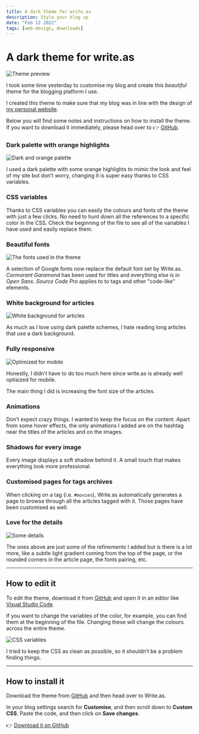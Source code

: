 ```yaml
---
title: A dark theme for write.as
description: Style your blog up
date: "Feb 12 2022"
tags: [web-design, downloads]
---
```


# A dark theme for write.as

![Theme preview](https://i.snap.as/xZuovPhQ.jpg)

I took some time yesterday to customise my blog and create this _beautiful_ theme for the blogging platform I use.

I created this theme to make sure that my blog was in line with the design of [my personal website](https://iamfran.com).

Below you will find some notes and instructions on how to install the theme. If you want to download it immediately, please head over to 👉 [GitHub](https://github.com/francesco-puppo/Write.as-Dark-Fran-Theme).

### Dark palette with orange highlights

![Dark and orange palette](https://i.snap.as/iBpD9Sya.jpg)

I used a dark palette with some orange highlights to mimic the look and feel of my site but don’t worry, changing it is super easy thanks to CSS variables.

### CSS variables

Thanks to CSS variables you can easily the colours and fonts of the theme with just a few clicks. No need to hunt down all the references to a specific color in the CSS. Check the beginning of the file to see all of the variables I have used and easily replace them.

### Beautiful fonts

![The fonts used in the theme](https://i.snap.as/lxyXqbqB.jpg)

A selection of Google fonts now replace the default font set by Write.as.
_Cormorant Garamond_ has been used for titles and everything else is in _Open Sans_.
_Source Code Pro_ applies to to tags and other "code-like" elements.

### White background for articles

![White background for articles](https://i.snap.as/rZb34itU.jpg)

As much as I love using dark palette schemes, I hate reading long articles that use a dark background.

### Fully responsive

![Optimized for mobile](https://i.snap.as/8fdJwadK.jpg)

Honestly, I didn’t have to do too much here since write.as is already well optisized for mobile.

The main thing I did is increasing the font size of the articles.

### Animations

Don’t expect crazy things. I wanted to keep the focus on the content. Apart from some hover effects, the only animations I added are on the hashtag near the titles of the articles and on the images.

### Shadows for every image

Every image displays a soft shadow behind it. A small touch that makes everything look more professional.

### Customised pages for tags archives

When clicking on a tag (i.e. `#movies`), Write.as automatically generates a page to browse through all the articles tagged with it. Those pages have been customised as well.

### Love for the details

![Some details](https://i.snap.as/W4chEIkj.jpg)

The ones above are just some of the refinements I added but is there is a lot more, like a subtle light gradient coming from the top of the page, or the rounded corners in the article page, the fonts pairing, etc.

---

## How to edit it

To edit the theme, download it from [GitHub](https://github.com/francesco-puppo/Write.as-Dark-Fran-Theme) and open it in an editor like [Visual Studio Code](https://code.visualstudio.com/).

If you want to change the variables of the color, for example, you can find them at the beginning of the file. Changing these will change the colours across the entire theme.

![CSS variables](https://i.snap.as/mA3xsrNe.png)

I tried to keep the CSS as clean as possible, so it shouldn’t be a problem finding things.

---

## How to install it

Download the theme from [GitHub](https://github.com/francesco-puppo/Write.as-Dark-Fran-Theme) and then head over to Write.as.

In your blog settings search for **Customise**, and then scroll down to **Custom CSS**. Paste the code, and then click on **Save changes**.

👉 [Download it on GitHub](https://github.com/francesco-puppo/Write.as-Dark-Fran-Theme)
